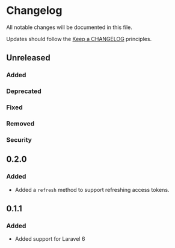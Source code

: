 # Changelog

All notable changes will be documented in this file.

Updates should follow the [Keep a CHANGELOG](http://keepachangelog.com/) principles.

## Unreleased

### Added

### Deprecated

### Fixed

### Removed

### Security

## 0.2.0

### Added

- Added a `refresh` method to support refreshing access tokens.

## 0.1.1

### Added

- Added support for Laravel 6
